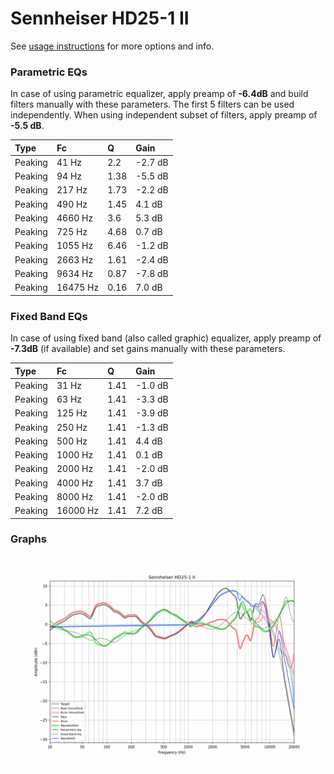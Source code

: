 # Sennheiser HD25-1 II
See [usage instructions](https://github.com/jaakkopasanen/AutoEq#usage) for more options and info.

### Parametric EQs
In case of using parametric equalizer, apply preamp of **-6.4dB** and build filters manually
with these parameters. The first 5 filters can be used independently.
When using independent subset of filters, apply preamp of **-5.5 dB**.

| Type    | Fc       |    Q | Gain    |
|:--------|:---------|:-----|:--------|
| Peaking | 41 Hz    | 2.2  | -2.7 dB |
| Peaking | 94 Hz    | 1.38 | -5.5 dB |
| Peaking | 217 Hz   | 1.73 | -2.2 dB |
| Peaking | 490 Hz   | 1.45 | 4.1 dB  |
| Peaking | 4660 Hz  | 3.6  | 5.3 dB  |
| Peaking | 725 Hz   | 4.68 | 0.7 dB  |
| Peaking | 1055 Hz  | 6.46 | -1.2 dB |
| Peaking | 2663 Hz  | 1.61 | -2.4 dB |
| Peaking | 9634 Hz  | 0.87 | -7.8 dB |
| Peaking | 16475 Hz | 0.16 | 7.0 dB  |

### Fixed Band EQs
In case of using fixed band (also called graphic) equalizer, apply preamp of **-7.3dB**
(if available) and set gains manually with these parameters.

| Type    | Fc       |    Q | Gain    |
|:--------|:---------|:-----|:--------|
| Peaking | 31 Hz    | 1.41 | -1.0 dB |
| Peaking | 63 Hz    | 1.41 | -3.3 dB |
| Peaking | 125 Hz   | 1.41 | -3.9 dB |
| Peaking | 250 Hz   | 1.41 | -1.3 dB |
| Peaking | 500 Hz   | 1.41 | 4.4 dB  |
| Peaking | 1000 Hz  | 1.41 | 0.1 dB  |
| Peaking | 2000 Hz  | 1.41 | -2.0 dB |
| Peaking | 4000 Hz  | 1.41 | 3.7 dB  |
| Peaking | 8000 Hz  | 1.41 | -2.0 dB |
| Peaking | 16000 Hz | 1.41 | 7.2 dB  |

### Graphs
![](./Sennheiser%20HD25-1%20II.png)
